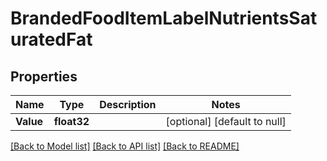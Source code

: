 # BrandedFoodItemLabelNutrientsSaturatedFat

## Properties
Name | Type | Description | Notes
------------ | ------------- | ------------- | -------------
**Value** | **float32** |  | [optional] [default to null]

[[Back to Model list]](../README.md#documentation-for-models) [[Back to API list]](../README.md#documentation-for-api-endpoints) [[Back to README]](../README.md)

